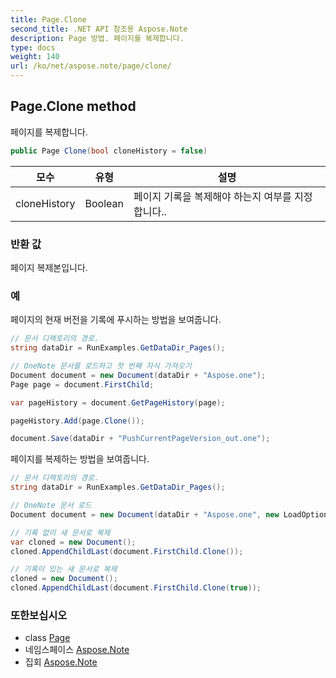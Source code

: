 ```yaml
---
title: Page.Clone
second_title: .NET API 참조용 Aspose.Note
description: Page 방법. 페이지를 복제합니다.
type: docs
weight: 140
url: /ko/net/aspose.note/page/clone/
---
```

## Page.Clone method

페이지를 복제합니다.

```csharp
public Page Clone(bool cloneHistory = false)
```

| 모수 | 유형 | 설명 |
| --- | --- | --- |
| cloneHistory | Boolean | 페이지 기록을 복제해야 하는지 여부를 지정합니다.. |

### 반환 값

페이지 복제본입니다.

### 예

페이지의 현재 버전을 기록에 푸시하는 방법을 보여줍니다.

```csharp
// 문서 디렉토리의 경로.
string dataDir = RunExamples.GetDataDir_Pages();

// OneNote 문서를 로드하고 첫 번째 자식 가져오기           
Document document = new Document(dataDir + "Aspose.one");
Page page = document.FirstChild;

var pageHistory = document.GetPageHistory(page);

pageHistory.Add(page.Clone());

document.Save(dataDir + "PushCurrentPageVersion_out.one");
```

페이지를 복제하는 방법을 보여줍니다.

```csharp
// 문서 디렉토리의 경로.
string dataDir = RunExamples.GetDataDir_Pages();

// OneNote 문서 로드
Document document = new Document(dataDir + "Aspose.one", new LoadOptions { LoadHistory = true });

// 기록 없이 새 문서로 복제
var cloned = new Document();
cloned.AppendChildLast(document.FirstChild.Clone());

// 기록이 있는 새 문서로 복제
cloned = new Document();
cloned.AppendChildLast(document.FirstChild.Clone(true));
```

### 또한보십시오

* class [Page](../)
* 네임스페이스 [Aspose.Note](../../page/)
* 집회 [Aspose.Note](../../../)



